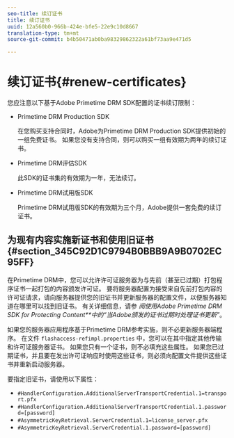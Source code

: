 ```yaml
---
seo-title: 续订证书
title: 续订证书
uuid: 12a560b0-966b-424e-bfe5-22e9c10d8667
translation-type: tm+mt
source-git-commit: b4b50471ab0ba98329862322a61bf73aa9e471d5

---
```



# 续订证书{#renew-certificates}

您应注意以下基于Adobe Primetime DRM SDK配置的证书续订限制：

* Primetime DRM Production SDK

   在您购买支持合同时，Adobe为Primetime DRM Production SDK提供初始的一组免费证书。 如果您没有支持合同，则可以购买一组有效期为两年的续订证书。
* Primetime DRM评估SDK

   此SDK的证书集的有效期为一年，无法续订。
* Primetime DRM试用版SDK

   Primetime DRM试用版SDK的有效期为三个月，Adobe提供一套免费的续订证书。

## 为现有内容实施新证书和使用旧证书 {#section_345C92D1C9794B0BBB9A9B0702EC95FF}

在Primetime DRM中，您可以允许许可证服务器为与先前（甚至已过期）打包程序证书一起打包的内容颁发许可证。 要将服务器配置为接受来自先前打包内容的许可证请求，请向服务器提供您的旧证书并更新服务器的配置文件，以便服务器知道在哪里可以找到旧证书。 有关详细信息，请参 *阅使用Adobe Primetime DRM SDK for Protecting Content**中的“当Adobe颁发的证书过期时处理证书更新”*。

如果您的服务器应用程序基于Primetime DRM参考实施，则不必更新服务器端程序。 在文件 `flashaccess-refimpl.properties` 中，您可以在其中指定其他传输和许可证服务器证书。 如果您只有一个证书，则不必填充这些属性。 如果您已过期证书，并且要在发出许可证响应时使用这些证书，则必须向配置文件提供这些证书并重新启动服务器。

要指定旧证书，请使用以下属性：

* `#HandlerConfiguration.AdditionalServerTransportCredential.1=transport.pfx`
* `#HandlerConfiguration.AdditionalServerTransportCredential.1.password=[password]`
* `#AsymmetricKeyRetrieval.ServerCredential.1=license_server.pfx`
* `#AsymmetricKeyRetrieval.ServerCredential.1.password=[password]`

